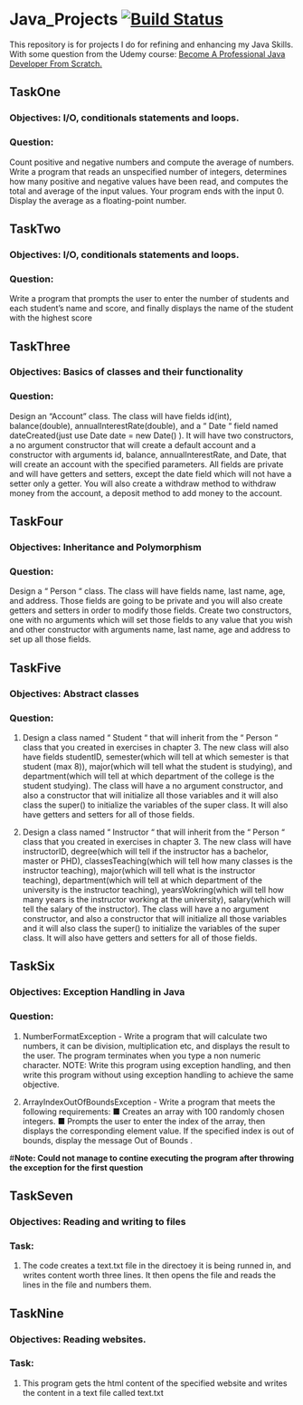 # Java_Projects [![Build Status](https://travis-ci.com/Skhendle/Java_Projects.svg?branch=master)](https://travis-ci.com/Skhendle/Java_Projects)
This repository is for projects I do for refining and enhancing my Java Skills.
With some question from the Udemy course: [Become A Professional Java Developer From Scratch.](https://www.udemy.com/course/become-a-professional-java-developer-from-scratch/)

## **TaskOne**

### **Objectives:** I/O, conditionals statements and loops.

### **Question:**    
Count positive and negative numbers and compute
the average of numbers. Write a program that reads an
unspecified number of integers, determines how many
positive and negative values have been read, and
computes the total and average of the input values.
Your program ends with the input 0. Display the
average as a floating-point number.

## **TaskTwo**

### **Objectives:** I/O, conditionals statements and loops.

### **Question:** 
Write a program that prompts the user to enter the
number of students and each student’s name and
score, and finally displays the name of the student with
the highest score

## **TaskThree**

### **Objectives:** Basics of classes and their functionality

### **Question:** 
Design an “Account” class. The class will have fields id(int), balance(double), annualInterestRate(double), and a “ Date “ field named dateCreated(just use Date date = new Date() ). It will have two constructors, a no argument constructor that will create a default account and a constructor with arguments id, balance, annualInterestRate, and Date, that will create an account with the specified parameters. All fields are private and will have getters and setters, except the date field which will not have a setter only a getter. You will also create a withdraw method to withdraw money from the account, a deposit method to add money to the account.

## **TaskFour**

### **Objectives:** Inheritance and Polymorphism

### **Question:** 
Design a “ Person “ class. The class will have fields
name, last name, age, and address. Those fields are
going to be private and you will also create getters and
setters in order to modify those fields. Create two
constructors, one with no arguments which will set
those fields to any value that you wish and other
constructor with arguments name, last name, age and
address to set up all those fields.


## **TaskFive**

### **Objectives:** Abstract classes

### **Question:** 

1. Design a class named “ Student “ that will inherit
from the “ Person “ class that you created in exercises
in chapter 3. The new class will also have fields
studentID, semester(which will tell at which semester is
that student (max 8)), major(which will tell what the
student is studying), and department(which will tell at
which department of the college is the student
studying). The class will have a no argument
constructor, and also a constructor that will initialize all
those variables and it will also class the super() to
initialize the variables of the super class. It will also
have getters and setters for all of those fields.

2. Design a class named “ Instructor “ that will inherit
from the “ Person “ class that you created in exercises
in chapter 3. The new class will have instructorID,
degree(which will tell if the instructor has a bachelor,
master or PHD), classesTeaching(which will tell how
many classes is the instructor teaching), major(which
will tell what is the instructor teaching),
department(which will tell at which department of the
university is the instructor teaching),
yearsWokring(which will tell how many years is the
instructor working at the university), salary(which will
tell the salary of the instructor). The class will have a no
argument constructor, and also a constructor that will
initialize all those variables and it will also class the
super() to initialize the variables of the super class. It
will also have getters and setters for all of those fields.

## **TaskSix**

### **Objectives:** Exception Handling in Java

### **Question:** 

1. NumberFormatException - Write a program that will
calculate two numbers, it can be division, multiplication
etc, and displays the result to the user. The program
terminates when you type a non numeric character.
NOTE: Write this program using exception handling,
and then write this program without using exception
handling to achieve the same objective.

3. ArrayIndexOutOfBoundsException - Write a program
that meets the following requirements:
■ Creates an array with 100 randomly chosen
integers.
■ Prompts the user to enter the index of the array, then
displays the corresponding element value.
If the specified index is out of bounds, display the
message Out of Bounds .

#**Note: Could not manage to contine executing the program after throwing the exception for the first question**



## **TaskSeven**

### **Objectives:** Reading and writing to files

### **Task:** 

1. The code creates a text.txt file in the directoey it is being runned in, and writes content worth three lines. 
It then opens the file and reads the lines in the file and numbers them.

## **TaskNine**

### **Objectives:** Reading websites.

### **Task:** 

1. This program gets the html content of the specified website and writes the content in a text file called text.txt
